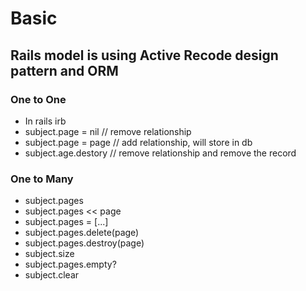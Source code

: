 # Basic

## Rails model is using Active Recode design pattern and ORM

### One to One
- In rails irb
- subject.page = nil     // remove relationship 
- subject.page = page    // add relationship, will store in db
- subject.age.destory    // remove relationship and remove the record


### One to Many
- subject.pages
- subject.pages << page
- subject.pages = [...]
- subject.pages.delete(page)
- subject.pages.destroy(page)
- subject.size
- subject.pages.empty?
- subject.clear